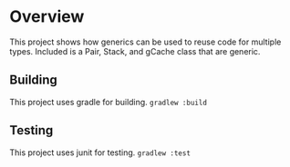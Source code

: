 # Overview
This project shows how generics can be used to reuse code for multiple types.
Included is a Pair, Stack, and gCache class that are generic.
## Building
This project uses gradle for building.
`gradlew :build`

## Testing
This project uses junit for testing.
`gradlew :test`